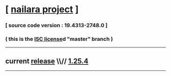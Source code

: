 
# [ [nailara project](http://www.nailara.net/) ]

### [ source code version : 19.4313-2748.0 ]

### ( this is the [ISC license](license)d "master" branch )
---
## current [release](https://github.com/anotherlink/nailara/releases) \\\\// [1.25.4](https://github.com/anotherlink/nailara/releases/tag/1.25.4)
---
